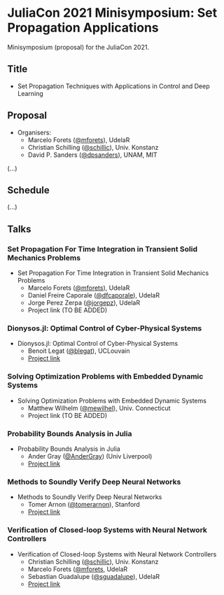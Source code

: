 # JuliaCon 2021 Minisymposium: Set Propagation Applications

Minisymposium (proposal) for the JuliaCon 2021.

## Title

- Set Propagation Techniques with Applications in Control and Deep Learning


## Proposal


- Organisers:
    - Marcelo Forets ([@mforets](http://github.com/mforets)), UdelaR
    - Christian Schilling ([@schillic](http://github.com/schillic/)), Univ. Konstanz
    - David P. Sanders ([@dpsanders](http://github.com/dpsanders)), UNAM, MIT

(...)

## Schedule

(...)

## Talks


### Set Propagation For Time Integration in Transient Solid Mechanics Problems

- Set Propagation For Time Integration in Transient Solid Mechanics Problems
    - Marcelo Forets ([@mforets](http://github.com/mforets)), UdelaR
    - Daniel Freire Caporale ([@dfcaporale](http://github.com/dfcaporale)), UdelaR
    - Jorge Perez Zerpa ([@jorgepz](http://github.com/jorgepz)), UdelaR
    - Project link (TO BE ADDED)

### Dionysos.jl: Optimal Control of Cyber-Physical Systems

- Dionysos.jl: Optimal Control of Cyber-Physical Systems
    - Benoit Legat ([@blegat](http://github.com/blegat)), UCLouvain
    - [Project link](https://github.com/dionysos-dev/Dionysos.jl)

### Solving Optimization Problems with Embedded Dynamic Systems

- Solving Optimization Problems with Embedded Dynamic Systems
    - Matthew Wilhelm ([@mewilhel](http://github.com/mewilhel)), Univ. Connecticut
    - Project link (TO BE ADDED)

### Probability Bounds Analysis in Julia

- Probability Bounds Analysis in Julia
    - Ander Gray ([@AnderGray](http://github.com/AnderGray)) (Univ Liverpool)
    - [Project link](https://github.com/AnderGray/ProbabilityBoundsAnalysis.jl)


### Methods to Soundly Verify Deep Neural Networks

- Methods to Soundly Verify Deep Neural Networks
    - Tomer Arnon ([@tomerarnon](http://github.com/tomerarnon)), Stanford
    - [Project link](https://github.com/sisl/NeuralVerification.jl)

### Verification of Closed-loop Systems with Neural Network Controllers

- Verification of Closed-loop Systems with Neural Network Controllers
    - Christian Schilling ([@schillic](http://github.com/schillic/)), Univ. Konstanz
    - Marcelo Forets ([@mforets](http://github.com/mforets), UdelaR
    - Sebastian Guadalupe ([@sguadalupe](http://github.com/@guadalupe)), UdelaR
    - [Project link](https://github.com/JuliaReach/NeuralNetworkAnalysis.jl)


